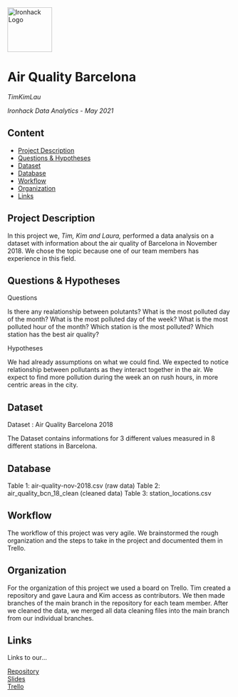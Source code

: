 <img src="https://bit.ly/2VnXWr2" alt="Ironhack Logo" width="100"/>

# Air Quality Barcelona
*TimKimLau*

*Ironhack Data Analytics - May 2021*

## Content
- [Project Description](#project-description)
- [Questions & Hypotheses](#questions-hypotheses)
- [Dataset](#dataset)
- [Database](#database)
- [Workflow](#workflow)
- [Organization](#organization)
- [Links](#links)


## Project Description

In this project we, *Tim, Kim and Laura,* performed a data analysis on a dataset with information about the air quality of Barcelona in November 2018. We chose the topic because one of our team members has experience in this field. 

 

## Questions & Hypotheses

Questions

Is there any realationship between polutants?
What is the most polluted day of the month?
What is the most polluted day of the week?
What is the most polluted hour of the month?
Which station is the most polluted?
Which station has the best air quality?

Hypotheses

We had already assumptions on what we could find. We expected to notice relationship between pollutants as they interact together in the air.
We expect to find more pollution during the week an on rush hours, in more centric areas in the city.


## Dataset
Dataset : Air Quality Barcelona 2018

The Dataset contains informations for 3 different values measured in 8 different stations in Barcelona.


## Database

Table 1: air-quality-nov-2018.csv (raw data)
Table 2: air_quality_bcn_18_clean (cleaned data)
Table 3: station_locations.csv

## Workflow

The workflow of this project was very agile. We brainstormed the rough organization and the steps to take in the project and documented them in Trello.

## Organization

For the organization of this project we used a board on Trello.
Tim created a repository and gave Laura and Kim access as contributors. We then made branches of the main branch in the repository for each team member. After we cleaned the data, we merged all data cleaning files into the main branch from our individual branches.


## Links
Links to our...

[Repository](https://github.com/TimEisenmenger/Project-Week-2-Barcelona)  
[Slides](https://docs.google.com/presentation/d/1vvP2H66x_Rild6tgr51jbMLzqhka86k5nCL3I2n5KgI/edit?usp=sharing)  
[Trello](https://trello.com/b/SlZB3v2Q/timkimlauprojects2)  

